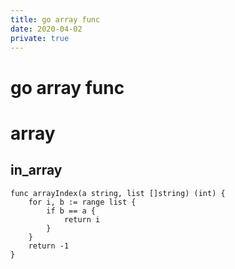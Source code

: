 ```yaml
---
title: go array func
date: 2020-04-02
private: true
---
```

# go array func

# array

## in_array
    func arrayIndex(a string, list []string) (int) {
        for i, b := range list {
            if b == a {
                return i
            }
        }
        return -1
    }
